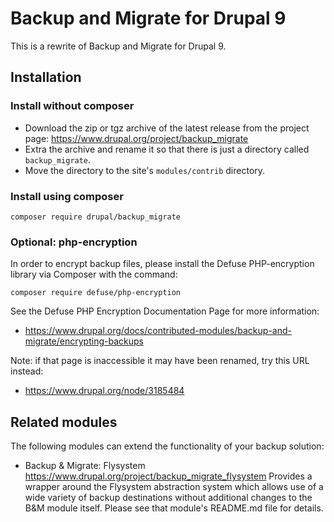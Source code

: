 # Backup and Migrate for Drupal 9

This is a rewrite of Backup and Migrate for Drupal 9.

## Installation

### Install without composer

* Download the zip or tgz archive of the latest release from the project page: https://www.drupal.org/project/backup_migrate
* Extra the archive and rename it so that there is just a directory called `backup_migrate`.
* Move the directory to the site's `modules/contrib` directory.

### Install using composer

`composer require drupal/backup_migrate`

### Optional: php-encryption

In order to encrypt backup files, please install the Defuse PHP-encryption
library via Composer with the command:

`composer require defuse/php-encryption`

See the Defuse PHP Encryption Documentation Page for more information:

* https://www.drupal.org/docs/contributed-modules/backup-and-migrate/encrypting-backups

Note: if that page is inaccessible it may have been renamed, try this URL
instead:

* https://www.drupal.org/node/3185484

## Related modules

The following modules can extend the functionality of your backup solution:

* Backup & Migrate: Flysystem
  https://www.drupal.org/project/backup_migrate_flysystem
  Provides a wrapper around the Flysystem abstraction system which allows use of
  a wide variety of backup destinations without additional changes to the B&M
  module itself. Please see that module's README.md file for details.
